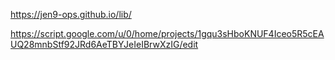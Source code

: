 


https://jen9-ops.github.io/lib/

https://script.google.com/u/0/home/projects/1gqu3sHboKNUF4Iceo5R5cEAUQ28mnbStf92JRd6AeTBYJeIeIBrwXzIG/edit
